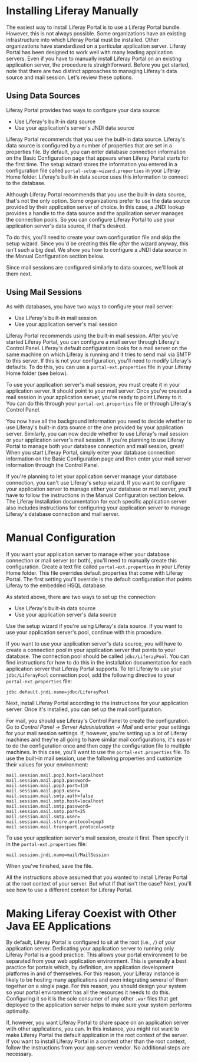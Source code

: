 # Installing Liferay Manually [](id=installing-liferay-manually)

The easiest way to install Liferay Portal is to use a Liferay Portal bundle. However, this is
not always possible. Some organizations have an existing infrastructure into
which Liferay Portal must be installed. Other organizations have standardized on a
particular application server. Liferay Portal has been designed to work well
with many leading application servers. Even if you have to manually install
Liferay Portal on an existing application server, the procedure is straightforward.
Before you get started, note that there are two distinct approaches to managing
Liferay's data source and mail session. Let's review these options.

## Using Data Sources [](id=using-data-sources)

Liferay Portal provides two ways to configure your data source:

- Use Liferay's built-in data source
- Use your application's server's JNDI data source

Liferay Portal recommends that you use the built-in data source. Liferay's data source
is configured by a number of properties that are set in a properties file. By
default, you can enter database connection information on the Basic
Configuration page that appears when Liferay Portal starts for the first time. The
setup wizard stores the information you entered in a configuration file called
`portal-setup-wizard.properties` in your Liferay Home folder. Liferay's
built-in data source uses this information to connect to the database.

Although Liferay Portal recommends that you use the built-in data source, that's not
the only option. Some organizations prefer to use the data source provided by
their application server of choice. In this case, a JNDI lookup provides a
handle to the data source and the application server manages the connection
pools. So you can configure Liferay Portal to use your application server's data
source, if that's desired.

To do this, you'll need to create your own configuration file and skip the
setup wizard. Since you'd be creating this file *after* the wizard anyway, this
isn't such a big deal. We show you how to configure a JNDI data source in the
Manual Configuration section below.

Since mail sessions are configured similarly to data sources, we'll look at
them next.

## Using Mail Sessions [](id=using-mail-sessions)

As with databases, you have two ways to configure your mail server:

- Use Liferay's built-in mail session
- Use your application server's mail session

Liferay Portal recommends using the built-in mail session. After you've started
Liferay Portal, you can configure a mail server through Liferay's Control Panel.
Liferay's default configuration looks for a mail server on the same machine on
which Liferay is running and it tries to send mail via SMTP to this server. If
this is not your configuration, you'll need to modify Liferay's defaults. To do
this, you can use a `portal-ext.properties` file in your Liferay Home folder
(see below).

To use your application server's mail session, you must create it in your
application server. It should point to your mail server. Once you've created a
mail session in your application server, you're ready to point Liferay to it.
You can do this through your `portal-ext.properties` file or through
Liferay's Control Panel.

You now have all the background information you need to decide whether to use
Liferay's built-in data source or the one provided by your application server.
Similarly, you can now decide whether to use Liferay's mail session or your
application server's mail session. If you're planning to use Liferay Portal to manage
both your database connection and mail session, great! When you start Liferay Portal,
simply enter your database connection information on the Basic Configuration
page and then enter your mail server information through the Control Panel.

If you're planning to let your application server manage your database
connection, you can't use Liferay's setup wizard. If you want to configure your
application server to manage either your database or mail server, you'll have
to follow the instructions in the Manual Configuration section below. The
Liferay Installation documentation for each specific application server also
includes instructions for configuring your application server to manage
Liferay's database connection and mail server.

# Manual Configuration [](id=manual-configuration)

If you want your application server to manage either your database connection
or mail server (or both), you'll need to manually create this configuration.
Create a text file called `portal-ext.properties` in your Liferay Home folder.
This file overrides default properties that come with Liferay Portal. The first
setting you'll override is the default configuration that points Liferay to the
embedded HSQL database.

As stated above, there are two ways to set up the connection:

- Use Liferay's built-in data source
- Use your application server's data source

Use the setup wizard if you're using Liferay's data source. If you want to use
your application server's pool, continue with this procedure.

If you want to use your application server's data source, you will have to
create a connection pool in your application server that points to your
database. The connection pool should be called `jdbc/LiferayPool`. You can find
instructions for how to do this in the installation documentation for each
application server that Liferay Portal supports. To tell Liferay to use your
`jdbc/LiferayPool` connection pool, add the following directive to your
`portal-ext.properties` file:

    jdbc.default.jndi.name=jdbc/LiferayPool

Next, install Liferay Portal according to the instructions for your application
server. Once it's installed, you can set up the mail configuration.

For mail, you should use Liferay's Control Panel to create the configuration.
Go to *Control Panel &rarr; Server Administration &rarr; Mail* and enter your
settings for your mail session settings. If, however, you're setting up a lot
of Liferay machines and they're all going to have similar mail configurations,
it's easier to do the configuration once and then copy the configuration file
to multiple machines. In this case, you'll want to use the
`portal-ext.properties` file. To use the built-in mail session, use the
following properties and customize their values for your environment:

    mail.session.mail.pop3.host=localhost
    mail.session.mail.pop3.password=
    mail.session.mail.pop3.port=110
    mail.session.mail.pop3.user=
    mail.session.mail.smtp.auth=false
    mail.session.mail.smtp.host=localhost
    mail.session.mail.smtp.password=
    mail.session.mail.smtp.port=25
    mail.session.mail.smtp.user=
    mail.session.mail.store.protocol=pop3
    mail.session.mail.transport.protocol=smtp

To use your application server's mail session, create it first. Then specify it
in the `portal-ext.properties` file:

    mail.session.jndi.name=mail/MailSession

When you've finished, save the file.

All the instructions above assumed that you wanted to install Liferay Portal at
the root context of your server. But what if that isn't the case? Next, you'll
see how to use a different context for Liferay Portal.

# Making Liferay Coexist with Other Java EE Applications [](id=making-liferay-coexist-with-other-java-ee-applications)

By default, Liferay Portal is configured to sit at the root (i.e., `/`) of your
application server. Dedicating your application server to running only Liferay Portal
is a good practice. This allows your portal environment to be separated
from your web application environment. This is generally a best practice for
portals which, by definition, are application development platforms in and of
themselves. For this reason, your Liferay instance is likely to be hosting many
applications and even integrating several of them together on a single page.
For this reason, you should design your system so your portal environment has
all the resources it needs to do this. Configuring it so it is the sole
consumer of any other `.war` files that get deployed to the application server
helps to make sure your system performs optimally.

If, however, you want Liferay Portal to share space on an application server with
other applications, you can. In this instance, you might not want to make
Liferay Portal the default application in the root context of the server. If you want
to install Liferay Portal in a context other than the root context, follow the
instructions from your app server vendor. No additional steps are necessary.
